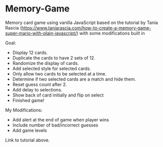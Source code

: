 # Memory-Game

Memory card game using vanilla JavaScript based on the tutorial by Tania Rascia (https://www.taniarascia.com/how-to-create-a-memory-game-super-mario-with-plain-javascript/) with some modifications built in 


Goal:
  - Display 12 cards.
  - Duplicate the cards to have 2 sets of 12.
  - Randomize the display of cards.
  - Add selected style for selected cards.
  - Only allow two cards to be selected at a time.
  - Determine if two selected cards are a match and hide them.
  - Reset guess count after 2.
  - Add delay to selections.
  - Show back of card initially and flip on select
  - Finished game!
    
My Modifications: 
  - Add alert at the end of game when player wins
  - Include number of bad/incorrect guesses
  - Add game levels
  

Link to tutorial above. 
